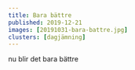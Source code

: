 ```yaml
---
title: Bara bättre
published: 2019-12-21
images: [20191031-bara-battre.jpg]
clusters: [dagjämning]
---
```


nu blir det bara bättre
